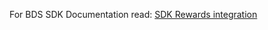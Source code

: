 For BDS SDK Documentation read:
   [SDK Rewards integration](https://docs.catappult.io/docs/dev-user-acquisition)
